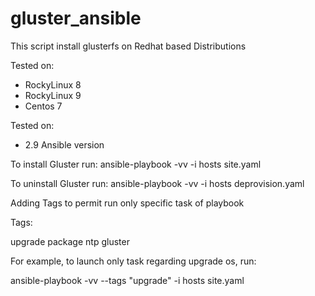 # gluster_ansible

This script install glusterfs on Redhat based Distributions

Tested on:

- RockyLinux 8
- RockyLinux 9
- Centos 7

Tested on:

- 2.9 Ansible version

To install Gluster run:
ansible-playbook -vv -i hosts site.yaml

To uninstall Gluster run:
ansible-playbook -vv -i hosts deprovision.yaml

Adding Tags to permit run only specific task of playbook

Tags:

upgrade
package
ntp
gluster


For example, to launch only task regarding upgrade os, run:
 
ansible-playbook -vv --tags "upgrade" -i hosts site.yaml
